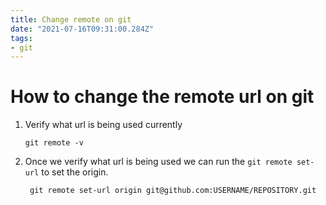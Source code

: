 ```yaml
---
title: Change remote on git
date: "2021-07-16T09:31:00.284Z"
tags:
- git
---
```


# How to change the remote url on git

1. Verify what url is being used currently
    ```shell
    git remote -v     
    ```
2. Once we verify what url is being used we can run the 
`git remote set-url` to set the origin.
   ```shell
    git remote set-url origin git@github.com:USERNAME/REPOSITORY.git
    ```
